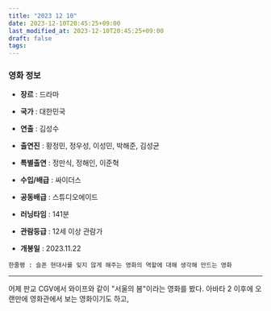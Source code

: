 ```yaml
---
title: "2023 12 10"
date: 2023-12-10T20:45:25+09:00
last_modified_at: 2023-12-10T20:45:25+09:00
draft: false 
tags:
---
```


### 영화 정보
* **장르** : 드라마
* **국가** : 대한민국
* **연출** : 김성수
* **출연진** : 황정민, 정우성, 이성민, 박해준, 김성균
* **특별출연** : 정만식, 정해인, 이준혁
* **수입/배급** : 싸이더스
* **공동배급** : 스튜디오에이드

* **러닝타임** : 141분
* **관람등급** : 12세 이상 관람가
* **개봉일** : 2023.11.22

```
한줄평 : 슬픈 현대사를 잊지 않게 해주는 영화의 역할에 대해 생각해 만드는 영화
```

---------------------------------------

어제 판교 CGV에서 와이프와 같이 "서울의 봄"이라는 영화를 봤다.
아바타 2 이후에 오랜만에 영화관에서 보는 영화이기도 하고, 